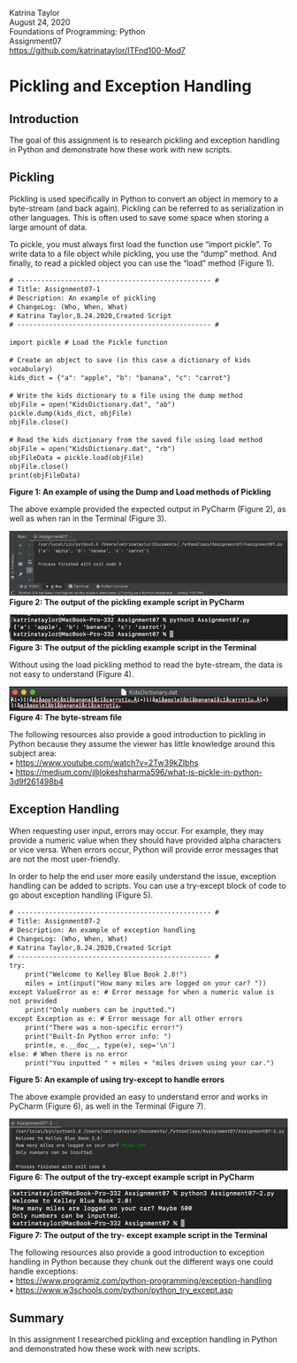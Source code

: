 Katrina Taylor  
August 24, 2020  
Foundations of Programming: Python  
Assignment07  
https://github.com/katrinataylor/ITFnd100-Mod7  


# Pickling and Exception Handling

## Introduction

The goal of this assignment is to research pickling and exception handling in Python and demonstrate how these work with new scripts.

## Pickling

Pickling is used specifically in Python to convert an object in memory to a byte-stream (and back again). Pickling can be referred to as serialization in other languages. This is often used to save some space when storing a large amount of data. 

To pickle, you must always first load the function use “import pickle”. To write data to a file object while pickling, you use the “dump” method. And finally, to read a pickled object you can use the “load” method (Figure 1).

```
# ------------------------------------------------- #
# Title: Assignment07-1
# Description: An example of pickling
# ChangeLog: (Who, When, What)
# Katrina Taylor,8.24.2020,Created Script
# ------------------------------------------------- #

import pickle # Load the Pickle function

# Create an object to save (in this case a dictionary of kids vocabulary)
kids_dict = {"a": "apple", "b": "banana", "c": "carrot"}

# Write the kids dictionary to a file using the dump method
objFile = open("KidsDictionary.dat", "ab")
pickle.dump(kids_dict, objFile)
objFile.close()

# Read the kids dictionary from the saved file using load method
objFile = open("KidsDictionary.dat", "rb")
objFileData = pickle.load(objFile)
objFile.close()
print(objFileData)
```
**Figure 1: An example of using the Dump and Load methods of Pickling**


The above example provided the expected output in PyCharm (Figure 2), as well as when ran in the Terminal (Figure 3).

![Figure 2](https://github.com/katrinataylor/ITFnd100-Mod7/blob/master/docs/Figure2.png "Figure 2")
**Figure 2: The output of the pickling example script in PyCharm**

![Figure 3](https://github.com/katrinataylor/ITFnd100-Mod7/blob/master/docs/Figure3.png "Figure 3")
**Figure 3: The output of the pickling example script in the Terminal**


Without using the load pickling method to read the byte-stream, the data is not easy to understand (Figure 4).

![Figure 4](https://github.com/katrinataylor/ITFnd100-Mod7/blob/master/docs/Figure4.png "Figure 4")
**Figure 4: The byte-stream file**

The following resources also provide a good introduction to pickling in Python because they assume the viewer has little knowledge around this subject area:  
•	https://www.youtube.com/watch?v=2Tw39kZIbhs  
•	https://medium.com/@lokeshsharma596/what-is-pickle-in-python-3d9f261498b4  

## Exception Handling

When requesting user input, errors may occur. For example, they may provide a numeric value when they should have provided alpha characters or vice versa. When errors occur, Python will provide error messages that are not the most user-friendly.

In order to help the end user more easily understand the issue, exception handling can be added to scripts. You can use a try-except block of code to go about exception handling (Figure 5).

```
# ------------------------------------------------- #
# Title: Assignment07-2
# Description: An example of exception handling
# ChangeLog: (Who, When, What)
# Katrina Taylor,8.24.2020,Created Script
# ------------------------------------------------- #
try:
    print("Welcome to Kelley Blue Book 2.0!")
    miles = int(input("How many miles are logged on your car? "))
except ValueError as e: # Error message for when a numeric value is not provided
    print("Only numbers can be inputted.")
except Exception as e: # Error message for all other errors
    print("There was a non-specific error!")
    print("Built-In Python error info: ")
    print(e, e.__doc__, type(e), sep='\n')
else: # When there is no error
    print("You inputted " + miles + "miles driven using your car.")
```
**Figure 5: An example of using try-except to handle errors**


The above example provided an easy to understand error and works in PyCharm (Figure 6), as well in the Terminal (Figure 7).

![Figure 6](https://github.com/katrinataylor/ITFnd100-Mod7/blob/master/docs/Figure6.png "Figure 6")
**Figure 6: The output of the try-except example script in PyCharm**

![Figure 7](https://github.com/katrinataylor/ITFnd100-Mod7/blob/master/docs/Figure7.png "Figure 7")
**Figure 7: The output of the try- except example script in the Terminal**

The following resources also provide a good introduction to exception handling in Python because they chunk out the different ways one could handle exceptions:  
•	https://www.programiz.com/python-programming/exception-handling  
•	https://www.w3schools.com/python/python_try_except.asp  


## Summary

In this assignment I researched pickling and exception handling in Python and demonstrated how these work with new scripts.

